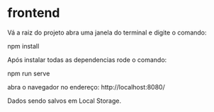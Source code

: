 # frontend

Vá a raiz do projeto abra uma janela do terminal e digite o comando:

npm install

Após instalar todas as dependencias rode o comando:

npm run serve

abra o navegador no endereço: http://localhost:8080/


Dados sendo salvos em Local Storage.